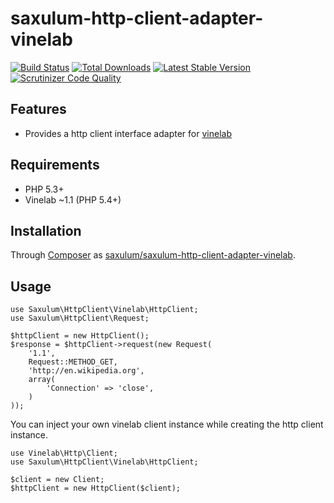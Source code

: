 # saxulum-http-client-adapter-vinelab

[![Build Status](https://api.travis-ci.org/saxulum/saxulum-http-client-adapter-vinelab.png?branch=master)](https://travis-ci.org/saxulum/saxulum-http-client-adapter-vinelab)
[![Total Downloads](https://poser.pugx.org/saxulum/saxulum-http-client-adapter-vinelab/downloads.png)](https://packagist.org/packages/saxulum/saxulum-http-client-adapter-vinelab)
[![Latest Stable Version](https://poser.pugx.org/saxulum/saxulum-http-client-adapter-vinelab/v/stable.png)](https://packagist.org/packages/saxulum/saxulum-http-client-adapter-vinelab)
[![Scrutinizer Code Quality](https://scrutinizer-ci.com/g/saxulum/saxulum-http-client-adapter-vinelab/badges/quality-score.png?b=master)](https://scrutinizer-ci.com/g/saxulum/saxulum-http-client-adapter-vinelab/?branch=master)

## Features

 * Provides a http client interface adapter for [vinelab][1]

## Requirements

 * PHP 5.3+
 * Vinelab ~1.1 (PHP 5.4+)

## Installation

Through [Composer](http://getcomposer.org) as [saxulum/saxulum-http-client-adapter-vinelab][2].

## Usage

``` {.php}
use Saxulum\HttpClient\Vinelab\HttpClient;
use Saxulum\HttpClient\Request;

$httpClient = new HttpClient();
$response = $httpClient->request(new Request(
    '1.1',
    Request::METHOD_GET,
    'http://en.wikipedia.org',
    array(
        'Connection' => 'close',
    )
));
```

You can inject your own vinelab client instance while creating the http client instance.

``` {.php}
use Vinelab\Http\Client;
use Saxulum\HttpClient\Vinelab\HttpClient;

$client = new Client;
$httpClient = new HttpClient($client);
```

[1]: https://packagist.org/packages/vinelab/http
[2]: https://packagist.org/packages/saxulum/saxulum-http-client-adapter-vinelab